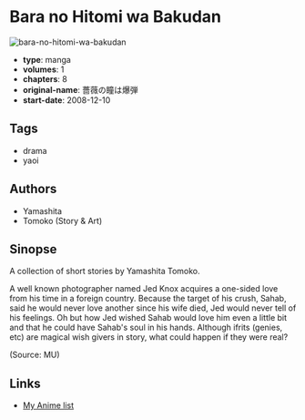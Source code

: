 # Bara no Hitomi wa Bakudan

![bara-no-hitomi-wa-bakudan](https://cdn.myanimelist.net/images/manga/1/82054.jpg)

-   **type**: manga
-   **volumes**: 1
-   **chapters**: 8
-   **original-name**: 薔薇の瞳は爆弾
-   **start-date**: 2008-12-10

## Tags

-   drama
-   yaoi

## Authors

-   Yamashita
-   Tomoko (Story & Art)

## Sinopse

A collection of short stories by Yamashita Tomoko.

A well known photographer named Jed Knox acquires a one-sided love from his time in a foreign country. Because the target of his crush, Sahab, said he would never love another since his wife died, Jed would never tell of his feelings. Oh but how Jed wished Sahab would love him even a little bit and that he could have Sahab's soul in his hands. Although ifrits (genies, etc) are magical wish givers in story, what could happen if they were real?

(Source: MU)

## Links

-   [My Anime list](https://myanimelist.net/manga/16357/Bara_no_Hitomi_wa_Bakudan)
